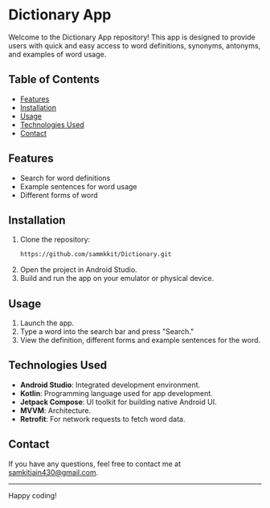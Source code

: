 # Dictionary App

Welcome to the Dictionary App repository! This app is designed to provide users with quick and easy access to word definitions, synonyms, antonyms, and examples of word usage.

## Table of Contents

- [Features](#features)
- [Installation](#installation)
- [Usage](#usage)
- [Technologies Used](#technologies-used)
- [Contact](#contact)

## Features

- Search for word definitions
- Example sentences for word usage
- Different forms of word 


## Installation

1. Clone the repository:
    ```bash
    https://github.com/sammkkit/Dictionary.git
    ```
2. Open the project in Android Studio.
3. Build and run the app on your emulator or physical device.

## Usage

1. Launch the app.
2. Type a word into the search bar and press "Search."
3. View the definition, different forms and example sentences for the word.

## Technologies Used

- **Android Studio**: Integrated development environment.
- **Kotlin**: Programming language used for app development.
- **Jetpack Compose**: UI toolkit for building native Android UI.
- **MVVM**: Architecture.
- **Retrofit**: For network requests to fetch word data.


## Contact

If you have any questions, feel free to contact me at [samkitjain430@gmail.com](mailto:samkitjain430@gmail.com).

---

Happy coding!
